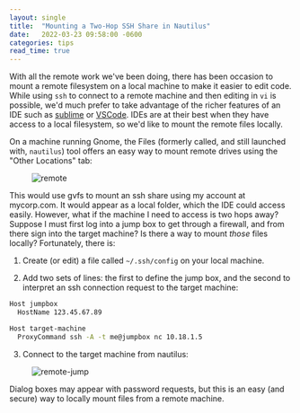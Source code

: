 ```yaml
---
layout: single
title:  "Mounting a Two-Hop SSH Share in Nautilus"
date:   2022-03-23 09:58:00 -0600
categories: tips
read_time: true
---
```


With all the remote work we've been doing, there has been occasion to mount a remote filesystem on a local machine to make it easier to edit code.  While using `ssh` to connect to a remote machine and then editing in `vi` is possible, we'd much prefer to take advantage of the richer features of an IDE such as [sublime](https://www.sublimetext.com/) or [VSCode](https://code.visualstudio.com/).  IDEs are at their best when they have access to a local filesystem, so we'd like to mount the remote files locally.

On a machine running Gnome, the Files (formerly called, and still launched with, `nautilus`) tool offers an easy way to mount remote drives using the "Other Locations" tab:

<figure>
  <img src="{{ '/assets/images/posts/remote/n0.png' | relative_url }}" alt="remote" class="full">
</figure>

This would use gvfs to mount an ssh share using my account at mycorp.com.  It would appear as a local folder, which the IDE could access easily.  However, what if the machine I need to access is two hops away?  Suppose I must first log into a jump box to get through a firewall, and from there sign into the target machine?  Is there a way to mount *those* files locally?  Fortunately, there is:

1. Create (or edit) a file called `~/.ssh/config` on your local machine.

2. Add two sets of lines: the first to define the jump box, and the second to interpret an ssh connection request to the target machine:

```bash
Host jumpbox
  HostName 123.45.67.89

Host target-machine
  ProxyCommand ssh -A -t me@jumpbox nc 10.18.1.5
```

3. Connect to the target machine from nautilus:

<figure>
  <img src="{{ '/assets/images/posts/remote/n1.png' | relative_url }}" alt="remote-jump" class="full">
</figure>

Dialog boxes may appear with password requests, but this is an easy (and secure) way to locally mount files from a remote machine.